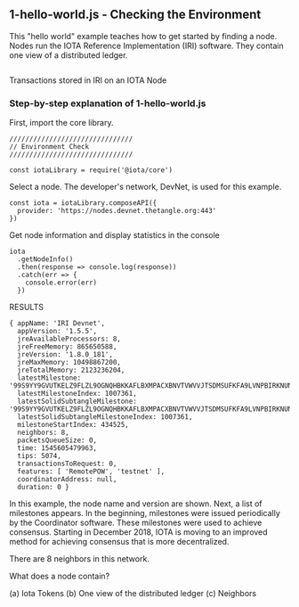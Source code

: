 ## 1-hello-world.js  - Checking the Environment

This "hello world" example teaches how to get started by finding a node.  Nodes run the IOTA Reference Implementation (IRI) software.  They contain one view of a distributed ledger.

![]()

Transactions stored in IRI on an IOTA Node



###  Step-by-step explanation of 1-hello-world.js

First, import the core library.

```
///////////////////////////////
// Environment Check
///////////////////////////////

const iotaLibrary = require('@iota/core')
```

Select a node.  The developer's network, DevNet, is used for this example.

```
const iota = iotaLibrary.composeAPI({
  provider: 'https://nodes.devnet.thetangle.org:443'
})
```

Get node information and display statistics in the console

```
iota
  .getNodeInfo()
  .then(response => console.log(response))
  .catch(err => {
    console.error(err)
  })
```

RESULTS

```
{ appName: 'IRI Devnet',
  appVersion: '1.5.5',
  jreAvailableProcessors: 8,
  jreFreeMemory: 865650588,
  jreVersion: '1.8.0_181',
  jreMaxMemory: 10498867200,
  jreTotalMemory: 2123236204,
  latestMilestone: '99S9YY9GVUTKELZ9FLZL9OGNQHBKKAFLBXMPACXBNVTVWVVJTSDMSUFKFA9LVNPBIRKNUNXFLJOEO9999',
  latestMilestoneIndex: 1007361,
  latestSolidSubtangleMilestone: '99S9YY9GVUTKELZ9FLZL9OGNQHBKKAFLBXMPACXBNVTVWVVJTSDMSUFKFA9LVNPBIRKNUNXFLJOEO9999',
  latestSolidSubtangleMilestoneIndex: 1007361,
  milestoneStartIndex: 434525,
  neighbors: 8,
  packetsQueueSize: 0,
  time: 1545605479963,
  tips: 5074,
  transactionsToRequest: 0,
  features: [ 'RemotePOW', 'testnet' ],
  coordinatorAddress: null,
  duration: 0 }
```

In this example, the node name and version are shown.  Next, a list of milestones appears.  In the beginning, milestones were issued periodically by the Coordinator software.  These milestones were used to achieve consensus.  Starting in December 2018, IOTA is moving to an improved method for achieving consensus that is more decentralized.  

There are 8 neighbors in this network.


What does a node contain?

(a) Iota Tokens
(b) One view of the distributed ledger
(c) Neighbors
